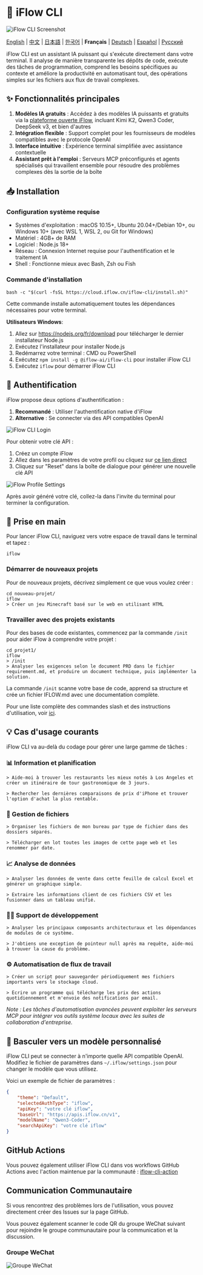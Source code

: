# 🤖 iFlow CLI
![iFlow CLI Screenshot](./assets/iflow-cli.jpg)

[English](README.md) | [中文](README_CN.md) | [日本語](README_JA.md) | [한국어](README_KO.md) | **Français** | [Deutsch](README_DE.md) | [Español](README_ES.md) | [Русский](README_RU.md)

iFlow CLI est un assistant IA puissant qui s'exécute directement dans votre terminal. Il analyse de manière transparente les dépôts de code, exécute des tâches de programmation, comprend les besoins spécifiques au contexte et améliore la productivité en automatisant tout, des opérations simples sur les fichiers aux flux de travail complexes.

## ✨ Fonctionnalités principales

1. **Modèles IA gratuits** : Accédez à des modèles IA puissants et gratuits via la [plateforme ouverte iFlow](https://docs.iflow.cn/en/docs), incluant Kimi K2, Qwen3 Coder, DeepSeek v3, et bien d'autres
2. **Intégration flexible** : Support complet pour les fournisseurs de modèles compatibles avec le protocole OpenAI
3. **Interface intuitive** : Expérience terminal simplifiée avec assistance contextuelle
4. **Assistant prêt à l'emploi** : Serveurs MCP préconfigurés et agents spécialisés qui travaillent ensemble pour résoudre des problèmes complexes dès la sortie de la boîte

## 📥 Installation

### Configuration système requise
- Systèmes d'exploitation : macOS 10.15+, Ubuntu 20.04+/Debian 10+, ou Windows 10+ (avec WSL 1, WSL 2, ou Git for Windows)
- Matériel : 4GB+ de RAM
- Logiciel : Node.js 18+
- Réseau : Connexion Internet requise pour l'authentification et le traitement IA
- Shell : Fonctionne mieux avec Bash, Zsh ou Fish

### Commande d'installation
```shell
bash -c "$(curl -fsSL https://cloud.iflow.cn/iflow-cli/install.sh)"
```

Cette commande installe automatiquement toutes les dépendances nécessaires pour votre terminal.

**Utilisateurs Windows**:
1. Allez sur https://nodejs.org/fr/download pour télécharger le dernier installateur Node.js
2. Exécutez l'installateur pour installer Node.js
3. Redémarrez votre terminal : CMD ou PowerShell
4. Exécutez `npm install -g @iflow-ai/iflow-cli` pour installer iFlow CLI
5. Exécutez `iflow` pour démarrer iFlow CLI

## 🔑 Authentification

iFlow propose deux options d'authentification :

1. **Recommandé** : Utiliser l'authentification native d'iFlow
2. **Alternative** : Se connecter via des API compatibles OpenAI

![iFlow CLI Login](./assets/login.jpg)

Pour obtenir votre clé API :
1. Créez un compte iFlow
2. Allez dans les paramètres de votre profil ou cliquez sur [ce lien direct](https://iflow.cn/?open=setting)
3. Cliquez sur "Reset" dans la boîte de dialogue pour générer une nouvelle clé API

![iFlow Profile Settings](./assets/profile-settings.jpg)

Après avoir généré votre clé, collez-la dans l'invite du terminal pour terminer la configuration.

## 🚀 Prise en main

Pour lancer iFlow CLI, naviguez vers votre espace de travail dans le terminal et tapez :

```shell
iflow
```

### Démarrer de nouveaux projets

Pour de nouveaux projets, décrivez simplement ce que vous voulez créer :

```shell
cd nouveau-projet/
iflow
> Créer un jeu Minecraft basé sur le web en utilisant HTML
```

### Travailler avec des projets existants

Pour des bases de code existantes, commencez par la commande `/init` pour aider iFlow à comprendre votre projet :

```shell
cd projet1/
iflow
> /init
> Analyser les exigences selon le document PRD dans le fichier requirement.md, et produire un document technique, puis implémenter la solution.
```

La commande `/init` scanne votre base de code, apprend sa structure et crée un fichier IFLOW.md avec une documentation complète.

Pour une liste complète des commandes slash et des instructions d'utilisation, voir [ici](./i18/en/commands.md).

## 💡 Cas d'usage courants

iFlow CLI va au-delà du codage pour gérer une large gamme de tâches :

### 📊 Information et planification

```text
> Aide-moi à trouver les restaurants les mieux notés à Los Angeles et créer un itinéraire de tour gastronomique de 3 jours.
```

```text
> Rechercher les dernières comparaisons de prix d'iPhone et trouver l'option d'achat la plus rentable.
```

### 📁 Gestion de fichiers

```text
> Organiser les fichiers de mon bureau par type de fichier dans des dossiers séparés.
```

```text
> Télécharger en lot toutes les images de cette page web et les renommer par date.
```

### 📈 Analyse de données

```text
> Analyser les données de vente dans cette feuille de calcul Excel et générer un graphique simple.
```

```text
> Extraire les informations client de ces fichiers CSV et les fusionner dans un tableau unifié.
```

### 👨‍💻 Support de développement

```text
> Analyser les principaux composants architecturaux et les dépendances de modules de ce système.
```

```text
> J'obtiens une exception de pointeur null après ma requête, aide-moi à trouver la cause du problème.
```

### ⚙️ Automatisation de flux de travail

```text
> Créer un script pour sauvegarder périodiquement mes fichiers importants vers le stockage cloud.
```

```text
> Écrire un programme qui télécharge les prix des actions quotidiennement et m'envoie des notifications par email.
```

*Note : Les tâches d'automatisation avancées peuvent exploiter les serveurs MCP pour intégrer vos outils système locaux avec les suites de collaboration d'entreprise.*

## 🔧 Basculer vers un modèle personnalisé

iFlow CLI peut se connecter à n'importe quelle API compatible OpenAI. Modifiez le fichier de paramètres dans `~/.iflow/settings.json` pour changer le modèle que vous utilisez.

Voici un exemple de fichier de paramètres :
```json
{
    "theme": "Default",
    "selectedAuthType": "iflow",
    "apiKey": "votre clé iflow",
    "baseUrl": "https://apis.iflow.cn/v1",
    "modelName": "Qwen3-Coder",
    "searchApiKey": "votre clé iflow"
}
```

## GitHub Actions

Vous pouvez également utiliser iFlow CLI dans vos workflows GitHub Actions avec l'action maintenue par la communauté : [iflow-cli-action](https://github.com/vibe-ideas/iflow-cli-action)

## Communication Communautaire
Si vous rencontrez des problèmes lors de l'utilisation, vous pouvez directement créer des Issues sur la page GitHub.

Vous pouvez également scanner le code QR du groupe WeChat suivant pour rejoindre le groupe communautaire pour la communication et la discussion.

### Groupe WeChat
![Groupe WeChat](./assets/iflow-wechat.jpg)